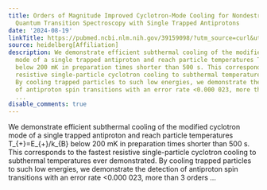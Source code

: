 ```yaml
---
title: Orders of Magnitude Improved Cyclotron-Mode Cooling for Nondestructive Spin
  Quantum Transition Spectroscopy with Single Trapped Antiprotons
date: '2024-08-19'
linkTitle: https://pubmed.ncbi.nlm.nih.gov/39159098/?utm_source=curl&utm_medium=rss&utm_campaign=pubmed-2&utm_content=1FakS-2QOkCT8HsMOQP1bCRQ4YzyumYOmxmF0moLsQ3dFB1E9V&fc=20220326224207&ff=20240820182437&v=2.18.0.post9+e462414
source: heidelberg[Affiliation]
description: We demonstrate efficient subthermal cooling of the modified cyclotron
  mode of a single trapped antiproton and reach particle temperatures T_{+}=E_{+}/k_{B}
  below 200 mK in preparation times shorter than 500 s. This corresponds to the fastest
  resistive single-particle cyclotron cooling to subthermal temperatures ever demonstrated.
  By cooling trapped particles to such low energies, we demonstrate the detection
  of antiproton spin transitions with an error rate <0.000 023, more than 3 orders
  ...
disable_comments: true
---
```

We demonstrate efficient subthermal cooling of the modified cyclotron mode of a single trapped antiproton and reach particle temperatures T_{+}=E_{+}/k_{B} below 200 mK in preparation times shorter than 500 s. This corresponds to the fastest resistive single-particle cyclotron cooling to subthermal temperatures ever demonstrated. By cooling trapped particles to such low energies, we demonstrate the detection of antiproton spin transitions with an error rate <0.000 023, more than 3 orders ...